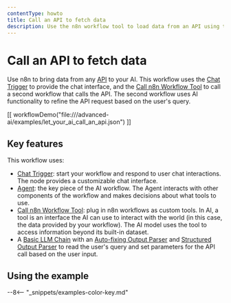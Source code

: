 ```yaml
---
contentType: howto
title: Call an API to fetch data
description: Use the n8n workflow tool to load data from an API using the HTTP Request node into your AI workflow.
---
```


# Call an API to fetch data

Use n8n to bring data from any [API](/glossary.md#api) to your AI. This workflow uses the [Chat Trigger](/integrations/builtin/core-nodes/n8n-nodes-langchain.chattrigger/index.md) to provide the chat interface, and the [Call n8n Workflow Tool](/integrations/builtin/cluster-nodes/sub-nodes/n8n-nodes-langchain.toolworkflow.md) to call a second workflow that calls the API. The second workflow uses AI functionality to refine the API request based on the user's query.

[[ workflowDemo("file:///advanced-ai/examples/let_your_ai_call_an_api.json") ]]

## Key features

This workflow uses:

* [Chat Trigger](/integrations/builtin/core-nodes/n8n-nodes-langchain.chattrigger/index.md): start your workflow and respond to user chat interactions. The node provides a customizable chat interface.
* [Agent](/integrations/builtin/cluster-nodes/root-nodes/n8n-nodes-langchain.agent/index.md): the key piece of the AI workflow. The Agent interacts with other components of the workflow and makes decisions about what tools to use.
* [Call n8n Workflow Tool](/integrations/builtin/cluster-nodes/sub-nodes/n8n-nodes-langchain.toolworkflow.md): plug in n8n workflows as custom tools. In AI, a tool is an interface the AI can use to interact with the world (in this case, the data provided by your workflow). The AI model uses the tool to access information beyond its built-in dataset.
* A [Basic LLM Chain](/integrations/builtin/cluster-nodes/root-nodes/n8n-nodes-langchain.chainllm.md) with an [Auto-fixing Output Parser](/integrations/builtin/cluster-nodes/sub-nodes/n8n-nodes-langchain.outputparserautofixing.md) and [Structured Output Parser](/integrations/builtin/cluster-nodes/sub-nodes/n8n-nodes-langchain.outputparserstructured/index.md) to read the user's query and set parameters for the API call based on the user input.

## Using the example

--8<-- "_snippets/examples-color-key.md"
